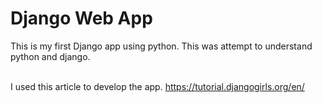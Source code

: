 # Django Web App

This is my first Django app using python. This was attempt to understand python and django.



<br/> I used this article to develop the app. https://tutorial.djangogirls.org/en/
